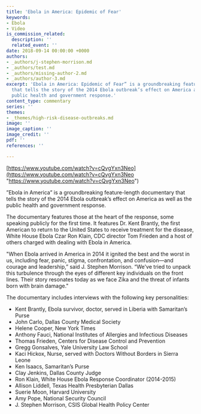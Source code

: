 ```yaml
---
title: 'Ebola in America: Epidemic of Fear'
keywords:
- Ebola
- Video
is_commission_related:
  description: ''
  related_event: ''
date: 2018-09-14 00:00:00 +0000
authors:
- _authors/j-stephen-morrison.md
- _authors/test.md
- _authors/missing-author-2.md
- _authors/author-3.md
excerpt: 'Ebola in America: Epidemic of Fear” is a groundbreaking feature-length documentary
  that tells the story of the 2014 Ebola outbreak’s effect on America as well as the
  public health and government response.'
content_type: commentary
series: ''
themes:
- _themes/high-risk-disease-outbreaks.md
image: ''
image_caption: ''
image_credit: ''
pdf: ''
references: ''

---
```

[https://www.youtube.com/watch?v=cQvgYxn3Neo](https://www.youtube.com/watch?v=cQvgYxn3Neo "https://www.youtube.com/watch?v=cQvgYxn3Neo")  

”Ebola in America” is a groundbreaking feature-length documentary that tells the story of the 2014 Ebola outbreak’s effect on America as well as the public health and government response.

The documentary features those at the heart of the response, some speaking publicly for the first time. It features Dr. Kent Brantly, the first American to return to the United States to receive treatment for the disease, White House Ebola Czar Ron Klain, CDC director Tom Frieden and a host of others charged with dealing with Ebola in America.

"When Ebola arrived in America in 2014 it ignited the best and the worst in us, including fear, panic, stigma, confrontation, and confusion—and courage and leadership,” said J. Stephen Morrison. “We've tried to unpack this turbulence through the eyes of different key individuals on the front lines. Their story resonates today as we face Zika and the threat of infants born with brain damage."

The documentary includes interviews with the following key personalities:

* Kent Brantly, Ebola survivor, doctor, served in Liberia with Samaritan’s Purse
* John Carlo, Dallas County Medical Society
* Helene Cooper, New York Times
* Anthony Fauci, National Institutes of Allergies and Infectious Diseases
* Thomas Frieden, Centers for Disease Control and Prevention
* Gregg Gonsalves, Yale University Law School
* Kaci Hickox, Nurse, served with Doctors Without Borders in Sierra Leone
* Ken Isaacs, Samaritan’s Purse
* Clay Jenkins, Dallas County Judge
* Ron Klain, White House Ebola Response Coordinator (2014-2015)
* Allison Liddell, Texas Health Presbyterian Dallas
* Suerie Moon, Harvard University
* Amy Pope, National Security Council
* J. Stephen Morrison, CSIS Global Health Policy Center